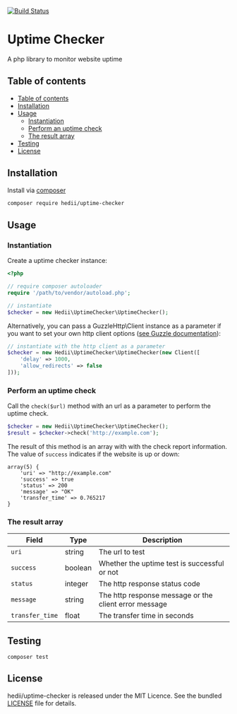 [![Build Status](https://travis-ci.org/hedii/uptime-checker.svg?branch=master)](https://travis-ci.org/hedii/uptime-checker)

# Uptime Checker

A php library to monitor website uptime

## Table of contents

- [Table of contents](#table-of-contents)
- [Installation](#installation)
- [Usage](#usage)
  - [Instantiation](#instantiation)
  - [Perform an uptime check](#perform-an-uptime-check)
  - [The result array](#the-result-array)
- [Testing](#testing)
- [License](#license)

## Installation

Install via [composer](https://getcomposer.org/doc/00-intro.md)
```sh
composer require hedii/uptime-checker
```

## Usage

### Instantiation

Create a uptime checker instance:

```php
<?php

// require composer autoloader
require '/path/to/vendor/autoload.php';

// instantiate
$checker = new Hedii\UptimeChecker\UptimeChecker();
```

Alternatively, you can pass a GuzzleHttp\Client instance as a parameter if you want to set your own http client options ([see Guzzle documentation](http://docs.guzzlephp.org/en/latest/request-options.html)):

```php
// instantiate with the http client as a parameter
$checker = new Hedii\UptimeChecker\UptimeChecker(new Client([
    'delay' => 1000,
    'allow_redirects' => false
]));
```

### Perform an uptime check

Call the `check($url)` method with an url as a parameter to perform the uptime check.

```php
$checker = new Hedii\UptimeChecker\UptimeChecker();
$result = $checker->check('http://example.com');
```

The result of this method is an array with with the check report information. The value of `success` indicates if the website is up or down:

```
array(5) {
    'uri' => "http://example.com"
    'success' => true
    'status' => 200
    'message' => "OK"
    'transfer_time' => 0.765217
}
```

### The result array

| Field           | Type    | Description                                           |
| --------------- | ------- | ----------------------------------------------------- |
| `uri`           | string  | The url to test                                       |
| `success`       | boolean | Whether the uptime test is successful or not          |
| `status`        | integer | The http response status code                         |
| `message`       | string  | The http response message or the client error message |
| `transfer_time` | float   | The transfer time in seconds                          |

## Testing

```
composer test
```

## License

hedii/uptime-checker is released under the MIT Licence. See the bundled [LICENSE](https://github.com/hedii/uptime-checker/blob/master/LICENSE.md) file for details.
